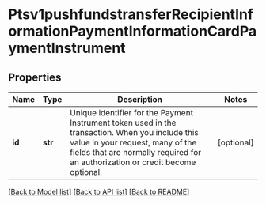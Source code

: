 # Ptsv1pushfundstransferRecipientInformationPaymentInformationCardPaymentInstrument

## Properties
Name | Type | Description | Notes
------------ | ------------- | ------------- | -------------
**id** | **str** | Unique identifier for the Payment Instrument token used in the transaction. When you include this value in your request, many of the fields that are normally required for an authorization or credit become optional.  | [optional] 

[[Back to Model list]](../README.md#documentation-for-models) [[Back to API list]](../README.md#documentation-for-api-endpoints) [[Back to README]](../README.md)


